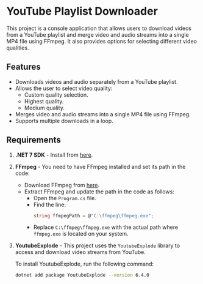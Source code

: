 # YouTube Playlist Downloader

This project is a console application that allows users to download videos from a YouTube playlist and merge video and audio streams into a single MP4 file using FFmpeg. It also provides options for selecting different video qualities.

## Features

- Downloads videos and audio separately from a YouTube playlist.
- Allows the user to select video quality:
  - Custom quality selection.
  - Highest quality.
  - Medium quality.
- Merges video and audio streams into a single MP4 file using FFmpeg.
- Supports multiple downloads in a loop.

## Requirements

1. **.NET 7 SDK** - Install from [here](https://dotnet.microsoft.com/en-us/download/dotnet/7.0).
2. **FFmpeg** - You need to have FFmpeg installed and set its path in the code:
   - Download FFmpeg from [here](https://ffmpeg.org/download.html).
   - Extract FFmpeg and update the path in the code as follows:
     - Open the `Program.cs` file.
     - Find the line:
       ```csharp
       string ffmpegPath = @"C:\ffmpeg\ffmpeg.exe";
       ```
     - Replace `C:\ffmpeg\ffmpeg.exe` with the actual path where `ffmpeg.exe` is located on your system.

3. **YoutubeExplode** - This project uses the `YoutubeExplode` library to access and download video streams from YouTube.

   To install YoutubeExplode, run the following command:
   ```bash
   dotnet add package YoutubeExplode --version 6.4.0
